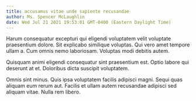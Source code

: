 ```yaml
---
title: accusamus vitae unde sapiente recusandae
author: Ms. Spencer McLaughlin
date: Wed Jul 21 2021 19:53:01 GMT-0400 (Eastern Daylight Time)
---
```

Harum consequatur excepturi qui eligendi voluptatem velit voluptate praesentium dolore. Sit explicabo similique voluptas. Qui vero amet tempore ullam a. Cum omnis nemo laboriosam. Voluptas modi debitis autem.

 Quisquam animi eligendi consequatur sint praesentium est. Optio labore qui deserunt at et. Doloribus dicta suscipit voluptatem.

 Omnis sint minus. Quis ipsa voluptatem facilis adipisci magni. Sequi quas aliquam eum rerum aut. Facilis et ullam autem recusandae adipisci sed aliquam vitae. Nulla rem libero.